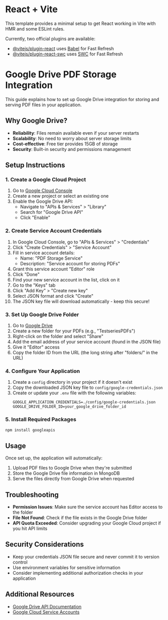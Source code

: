 # React + Vite

This template provides a minimal setup to get React working in Vite with HMR and some ESLint rules.

Currently, two official plugins are available:

- [@vitejs/plugin-react](https://github.com/vitejs/vite-plugin-react/blob/main/packages/plugin-react/README.md) uses [Babel](https://babeljs.io/) for Fast Refresh
- [@vitejs/plugin-react-swc](https://github.com/vitejs/vite-plugin-react-swc) uses [SWC](https://swc.rs/) for Fast Refresh

# Google Drive PDF Storage Integration

This guide explains how to set up Google Drive integration for storing and serving PDF files in your application.

## Why Google Drive?

- **Reliability**: Files remain available even if your server restarts
- **Scalability**: No need to worry about server storage limits
- **Cost-effective**: Free tier provides 15GB of storage
- **Security**: Built-in security and permissions management

## Setup Instructions

### 1. Create a Google Cloud Project

1. Go to [Google Cloud Console](https://console.cloud.google.com/)
2. Create a new project or select an existing one
3. Enable the Google Drive API:
   - Navigate to "APIs & Services" > "Library"
   - Search for "Google Drive API"
   - Click "Enable"

### 2. Create Service Account Credentials

1. In Google Cloud Console, go to "APIs & Services" > "Credentials"
2. Click "Create Credentials" > "Service Account"
3. Fill in service account details:
   - Name: "PDF Storage Service"
   - Description: "Service account for storing PDFs"
4. Grant this service account "Editor" role
5. Click "Done"
6. Find your new service account in the list, click on it
7. Go to the "Keys" tab
8. Click "Add Key" > "Create new key"
9. Select JSON format and click "Create"
10. The JSON key file will download automatically - keep this secure!

### 3. Set Up Google Drive Folder

1. Go to [Google Drive](https://drive.google.com/)
2. Create a new folder for your PDFs (e.g., "TestseriesPDFs")
3. Right-click on the folder and select "Share"
4. Add the email address of your service account (found in the JSON file)
5. Give it "Editor" access
6. Copy the folder ID from the URL (the long string after "folders/" in the URL)

### 4. Configure Your Application

1. Create a `config` directory in your project if it doesn't exist
2. Copy the downloaded JSON key file to `config/google-credentials.json`
3. Create or update your `.env` file with the following variables:
   ```
   GOOGLE_APPLICATION_CREDENTIALS=./config/google-credentials.json
   GOOGLE_DRIVE_FOLDER_ID=your_google_drive_folder_id
   ```

### 5. Install Required Packages

```bash
npm install googleapis
```

## Usage

Once set up, the application will automatically:

1. Upload PDF files to Google Drive when they're submitted
2. Store the Google Drive file information in MongoDB
3. Serve the files directly from Google Drive when requested

## Troubleshooting

- **Permission Issues**: Make sure the service account has Editor access to the folder
- **File Not Found**: Check if the file exists in the Google Drive folder
- **API Quota Exceeded**: Consider upgrading your Google Cloud project if you hit API limits

## Security Considerations

- Keep your credentials JSON file secure and never commit it to version control
- Use environment variables for sensitive information
- Consider implementing additional authorization checks in your application

## Additional Resources

- [Google Drive API Documentation](https://developers.google.com/drive/api/v3/about-sdk)
- [Google Cloud Service Accounts](https://cloud.google.com/iam/docs/service-accounts)
